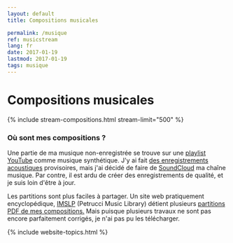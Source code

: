 ```yaml
---
layout: default
title: Compositions musicales

permalink: /musique
ref: musicstream
lang: fr
date: 2017-01-19
lastmod: 2017-01-19
tags: musique
---
```

<div class="page-feed">
  <h1>Compositions musicales</h1>

  {% include stream-compositions.html stream-limit="500" %}
  
  <h3>Où sont mes compositions ?</h3>
  <p>Une partie de ma musique non-enregistrée se trouve sur une <a href="https://www.youtube.com/playlist?list=PLq7M1cOtTjn1BImrylaY0UZBiIeZLwCFj" target="_new">playlist YouTube</a> comme musique synthétique. J'y ai fait <a href="https://www.youtube.com/playlist?list=PLq7M1cOtTjn1R6N4nmiBULc8Qnh3toCkW" target="_new">des enregistrements acoustiques</a> provisoires, mais j'ai décidé de faire de <a href="https://soundcloud.com/denisglabrecque" target="_new">SoundCloud</a> ma chaîne musique. Par contre, il est ardu de créer des enregistrements de qualité, et je suis loin d'être à jour.</p>
  <p>Les partitions sont plus faciles à partager. Un site web pratiquement encyclopédique, <a href="http://www.imslp.org/wiki/User:D.g.lab.">IMSLP</a> (Petrucci Music Library) détient plusieurs <a href="http://www.imslp.org/wiki/User:D.g.lab." target="_new">partitions PDF de mes compositions.</a> Mais puisque plusieurs travaux ne sont pas encore parfaitement corrigés, je n'ai pas pu les télécharger.</p>
 
  {% include website-topics.html %}

</div>

